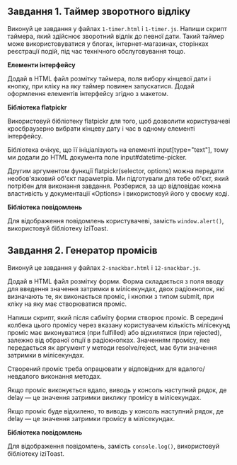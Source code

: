 ## Завдання 1. Таймер зворотного відліку

Виконуй це завдання у файлах `1-timer.html` і `1-timer.js`. Напиши скрипт
таймера, який здійснює зворотний відлік до певної дати. Такий таймер може
використовуватися у блогах, інтернет-магазинах, сторінках реєстрації подій, під
час технічного обслуговування тощо.

**Елементи інтерфейсу**

Додай в HTML файл розмітку таймера, поля вибору кінцевої дати і кнопку, при
кліку на яку таймер повинен запускатися. Додай оформлення елементів інтерфейсу
згідно з макетом.

**Бібліотека flatpickr**

Використовуй бібліотеку flatpickr для того, щоб дозволити користувачеві
кросбраузерно вибрати кінцеву дату і час в одному елементі інтерфейсу.

Бібліотека очікує, що її ініціалізують на елементі input[type="text"], тому ми
додали до HTML документа поле input#datetime-picker.

Другим аргументом функції flatpickr(selector, options) можна передати
необов'язковий об'єкт параметрів. Ми підготували для тебе об'єкт, який потрібен
для виконання завдання. Розберися, за що відповідає кожна властивість у
документації «Options» і використовуй його у своєму коді.

**Бібліотека повідомлень**

Для відображення повідомлень користувачеві, замість `window.alert()`,
використовуй бібліотеку iziToast.

## Завдання 2. Генератор промісів

Виконуй це завдання у файлах `2-snackbar.html` і `12-snackbar.js`.

Додай в HTML файл розмітку форми. Форма складається з поля вводу для введення
значення затримки в мілісекундах, двох радіокнопок, які визначають те, як
виконається проміс, і кнопки з типом submit, при кліку на яку має створюватися
проміс.

Напиши скрипт, який після сабміту форми створює проміс. В середині колбека цього
промісу через вказану користувачем кількість мілісекунд проміс має виконуватися
(при fulfilled) або відхилятися (при rejected), залежно від обраної опції в
радіокнопках. Значенням промісу, яке передається як аргумент у методи
resolve/reject, має бути значення затримки в мілісекундах.

Створений проміс треба опрацювати у відповідних для вдалого/невдалого виконання
методах.

Якщо проміс виконується вдало, виводь у консоль наступний рядок, де delay — це
значення затримки виклику промісу в мілісекундах.

Якщо проміс буде відхилено, то виводь у консоль наступний рядок, де delay — це
значення затримки промісу в мілісекундах.

**Бібліотека повідомлень**

Для відображення повідомлень, замість `console.log()`, використовуй бібліотеку
iziToast.
